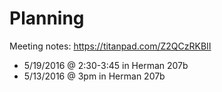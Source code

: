 # Planning

Meeting notes: https://titanpad.com/Z2QCzRKBII

- 5/19/2016 @ 2:30-3:45 in Herman 207b
- 5/13/2016 @ 3pm in Herman 207b
